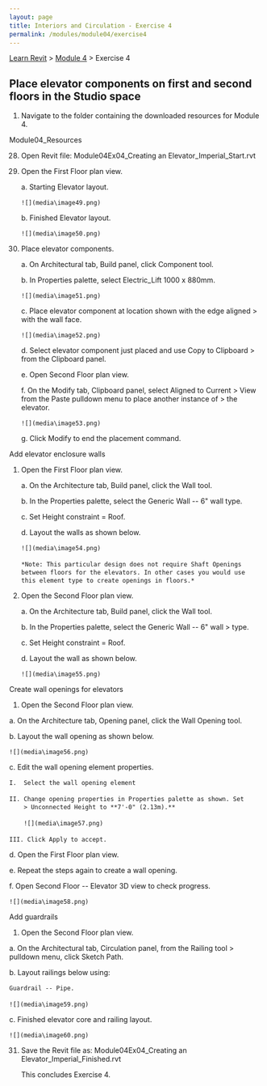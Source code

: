 ```yaml
---
layout: page
title: Interiors and Circulation - Exercise 4
permalink: /modules/module04/exercise4
---
```


[Learn Revit](/learnrevit/) > [Module 4](/learnrevit/modules/module04/) > Exercise 4

## Place elevator components on first and second floors in the Studio space

1.  Navigate to the folder containing the downloaded resources for
    Module 4.

Module04_Resources

28. Open Revit file: Module04Ex04_Creating an
    Elevator_Imperial_Start.rvt

29. Open the First Floor plan view.

    a.  Starting Elevator layout.

        ![](media\image49.png)

    b.  Finished Elevator layout.

        ![](media\image50.png)

30. Place elevator components.

    a.  On Architectural tab, Build panel, click Component tool.

    b.  In Properties palette, select Electric_Lift 1000 x 880mm.

        ![](media\image51.png)

    c.  Place elevator component at location shown with the edge aligned
        > with the wall face.

        ![](media\image52.png)

    d.  Select elevator component just placed and use Copy to Clipboard
        > from the Clipboard panel.

    e.  Open Second Floor plan view.

    f.  On the Modify tab, Clipboard panel, select Aligned to Current
        > View from the Paste pulldown menu to place another instance of
        > the elevator.

        ![](media\image53.png)

    g.  Click Modify to end the placement command.

Add elevator enclosure walls

1.  Open the First Floor plan view.

    a.  On the Architecture tab, Build panel, click the Wall tool.

    b.  In the Properties palette, select the Generic Wall -- 6" wall type.

    c.  Set Height constraint = Roof.

    d.  Layout the walls as shown below.

        ![](media\image54.png)

        *Note: This particular design does not require Shaft Openings
        between floors for the elevators. In other cases you would use
        this element type to create openings in floors.*

2.  Open the Second Floor plan view.

    a.  On the Architecture tab, Build panel, click the Wall tool.

    b.  In the Properties palette, select the Generic Wall -- 6" wall
        > type.

    c.  Set Height constraint = Roof.

    d.  Layout the wall as shown below.

        ![](media\image55.png)

Create wall openings for elevators

1.  Open the Second Floor plan view.

a.  On the Architecture tab, Opening panel, click the Wall Opening tool.

b.  Layout the wall opening as shown below.

    ![](media\image56.png)

c.  Edit the wall opening element properties.

    I.  Select the wall opening element

    II. Change opening properties in Properties palette as shown. Set
        > Unconnected Height to **7'-0" (2.13m).**

        ![](media\image57.png)

    III. Click Apply to accept.

d.  Open the First Floor plan view.

e.  Repeat the steps again to create a wall opening.

f.  Open Second Floor -- Elevator 3D view to check progress.

    ![](media\image58.png)

Add guardrails

1.  Open the Second Floor plan view.


a.  On the Architectural tab, Circulation panel, from the Railing tool
    > pulldown menu, click Sketch Path.

b.  Layout railings below using:

    Guardrail -- Pipe.

    ![](media\image59.png)

c.  Finished elevator core and railing layout.

    ![](media\image60.png)


31. Save the Revit file as: Module04Ex04_Creating an
    Elevator_Imperial_Finished.rvt

    This concludes Exercise 4.
